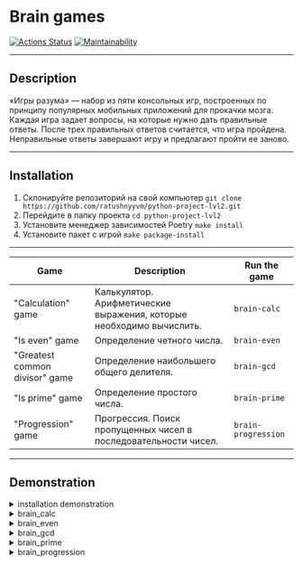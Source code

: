 # Brain games

[![Actions Status](https://github.com/ratushnyyvm/python-project-lvl1/workflows/hexlet-check/badge.svg)](https://github.com/ratushnyyvm/python-project-lvl1/actions)
[![Maintainability](https://api.codeclimate.com/v1/badges/0b9b52f59c4b42e900d3/maintainability)](https://codeclimate.com/github/ratushnyyvm/python-project-lvl1/maintainability)

---

## Description

«Игры разума» — набор из пяти консольных игр, построенных по принципу популярных мобильных приложений для прокачки мозга. Каждая игра задает вопросы, на которые нужно дать правильные ответы. После трех правильных ответов считается, что игра пройдена. Неправильные ответы завершают игру и предлагают пройти ее заново.

---

## Installation

1. Склонируйте репозиторий на свой компьютер `git clone https://github.com/ratushnyyvm/python-project-lvl2.git`
2. Перейдите в папку проекта `cd python-project-lvl2`
3. Установите менеджер зависимостей Poetry `make install`
4. Установите пакет с игрой `make package-install`

---


| Game                           | Description                                                          | Run the game        |
|--------------------------------|----------------------------------------------------------------------|---------------------|
| "Calculation" game             | Калькулятор. Арифметические выражения, которые необходимо вычислить. | `brain-calc`        |
| "Is even" game                 | Определение четного числа.                                           | `brain-even`        |
| "Greatest common divisor" game | Определение наибольшего общего делителя.                             | `brain-gcd`         |
| "Is prime" game                | Определение простого числа.                                          | `brain-prime`       |
| "Progression" game             | Прогрессия. Поиск пропущенных чисел в последовательности чисел.      | `brain-progression` |

---

## Demonstration

<details>
  <summary>installation demonstration</summary>
    
  [![asciicast](https://asciinema.org/a/iXe6qBsfULEBR7qo6fAsSdVHo.svg)](https://asciinema.org/a/iXe6qBsfULEBR7qo6fAsSdVHo)
</details>

<details>
  <summary>brain_calc</summary>
    
  ### win
  [![asciicast](https://asciinema.org/a/afy2sguMnRBjRoRlyqCtNvX0i.svg)](https://asciinema.org/a/afy2sguMnRBjRoRlyqCtNvX0i)

  ### loss
  [![asciicast](https://asciinema.org/a/cQ4H28iDB7QmW0gLMZAiKxZFE.svg)](https://asciinema.org/a/cQ4H28iDB7QmW0gLMZAiKxZFE)
</details>

<details>
  <summary>brain_even</summary>
    
  ### win
  [![asciicast](https://asciinema.org/a/Pi463y4vW3Wywd3kHQF715uPr.svg)](https://asciinema.org/a/Pi463y4vW3Wywd3kHQF715uPr)

  ### loss
  [![asciicast](https://asciinema.org/a/bwTeK1GzdHR1vimJ0zrCwRd3K.svg)](https://asciinema.org/a/bwTeK1GzdHR1vimJ0zrCwRd3K)
</details>

<details>
  <summary>brain_gcd</summary>
    
  ### win
  [![asciicast](https://asciinema.org/a/WI7a3Jmkh0JMpaCRHXrtVFtCM.svg)](https://asciinema.org/a/WI7a3Jmkh0JMpaCRHXrtVFtCM)

  ### loss
  [![asciicast](https://asciinema.org/a/3zAxZBZeiRMbY2q5BIJXTFR8G.svg)](https://asciinema.org/a/3zAxZBZeiRMbY2q5BIJXTFR8G)
</details>

<details>
  <summary>brain_prime</summary>
    
  ### win
  [![asciicast](https://asciinema.org/a/VhqbhjLTf335qGb2OcrTI9qxc.svg)](https://asciinema.org/a/VhqbhjLTf335qGb2OcrTI9qxc)

  ### loss
  [![asciicast](https://asciinema.org/a/BySgKuaomBu8kGsaLOoerhoGk.svg)](https://asciinema.org/a/BySgKuaomBu8kGsaLOoerhoGk)
</details>

<details>
  <summary>brain_progression</summary>
    
  ### win
  [![asciicast](https://asciinema.org/a/5w3osqrNiQrzldPdevzK9AWn1.svg)](https://asciinema.org/a/5w3osqrNiQrzldPdevzK9AWn1)

  ### loss
  [![asciicast](https://asciinema.org/a/ayAXLlBgzc3zdH9fpVDChQZNV.svg)](https://asciinema.org/a/ayAXLlBgzc3zdH9fpVDChQZNV)
</details>